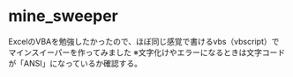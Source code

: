 # mine_sweeper
ExcelのVBAを勉強したかったので、ほぼ同じ感覚で書けるvbs（vbscript）でマインスイーパーを作ってみました
※文字化けやエラーになるときは文字コードが「ANSI」になっているか確認する。
